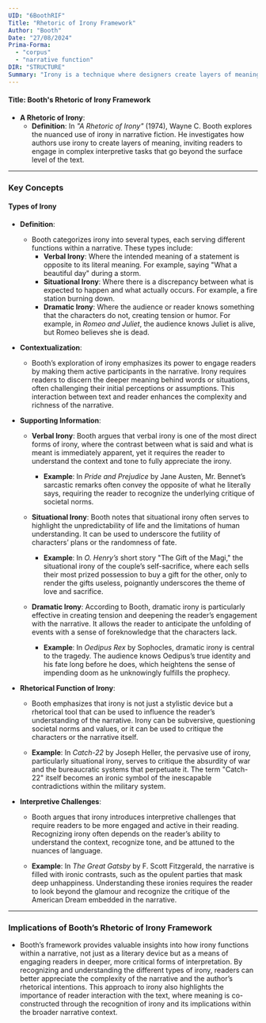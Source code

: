 ```yaml
---
UID: "6BoothRIF"
Title: "Rhetoric of Irony Framework"
Author: "Booth"
Date: "27/08/2024"
Prima-Forma:
  - "corpus"
  - "narrative function"
DIR: "STRUCTURE"
Summary: "Irony is a technique where designers create layers of meaning and engage readers in complex interpretive tasks."
---
```


#### Title: **Booth's Rhetoric of Irony Framework**

- **A Rhetoric of Irony**:
  - **Definition**: In *"A Rhetoric of Irony"* (1974), Wayne C. Booth explores the nuanced use of irony in narrative fiction. He investigates how authors use irony to create layers of meaning, inviting readers to engage in complex interpretive tasks that go beyond the surface level of the text.

---

### **Key Concepts**

#### **Types of Irony**

- **Definition**:
  - Booth categorizes irony into several types, each serving different functions within a narrative. These types include:
    - **Verbal Irony**: Where the intended meaning of a statement is opposite to its literal meaning. For example, saying "What a beautiful day" during a storm.
    - **Situational Irony**: Where there is a discrepancy between what is expected to happen and what actually occurs. For example, a fire station burning down.
    - **Dramatic Irony**: Where the audience or reader knows something that the characters do not, creating tension or humor. For example, in *Romeo and Juliet*, the audience knows Juliet is alive, but Romeo believes she is dead.

- **Contextualization**:
  - Booth’s exploration of irony emphasizes its power to engage readers by making them active participants in the narrative. Irony requires readers to discern the deeper meaning behind words or situations, often challenging their initial perceptions or assumptions. This interaction between text and reader enhances the complexity and richness of the narrative.

- **Supporting Information**:
  - **Verbal Irony**: Booth argues that verbal irony is one of the most direct forms of irony, where the contrast between what is said and what is meant is immediately apparent, yet it requires the reader to understand the context and tone to fully appreciate the irony.
    - **Example**: In *Pride and Prejudice* by Jane Austen, Mr. Bennet’s sarcastic remarks often convey the opposite of what he literally says, requiring the reader to recognize the underlying critique of societal norms.

  - **Situational Irony**: Booth notes that situational irony often serves to highlight the unpredictability of life and the limitations of human understanding. It can be used to underscore the futility of characters’ plans or the randomness of fate.
    - **Example**: In *O. Henry’s* short story "The Gift of the Magi," the situational irony of the couple’s self-sacrifice, where each sells their most prized possession to buy a gift for the other, only to render the gifts useless, poignantly underscores the theme of love and sacrifice.

  - **Dramatic Irony**: According to Booth, dramatic irony is particularly effective in creating tension and deepening the reader’s engagement with the narrative. It allows the reader to anticipate the unfolding of events with a sense of foreknowledge that the characters lack.
    - **Example**: In *Oedipus Rex* by Sophocles, dramatic irony is central to the tragedy. The audience knows Oedipus’s true identity and his fate long before he does, which heightens the sense of impending doom as he unknowingly fulfills the prophecy.

- **Rhetorical Function of Irony**:
  - Booth emphasizes that irony is not just a stylistic device but a rhetorical tool that can be used to influence the reader’s understanding of the narrative. Irony can be subversive, questioning societal norms and values, or it can be used to critique the characters or the narrative itself.

  - **Example**: In *Catch-22* by Joseph Heller, the pervasive use of irony, particularly situational irony, serves to critique the absurdity of war and the bureaucratic systems that perpetuate it. The term "Catch-22" itself becomes an ironic symbol of the inescapable contradictions within the military system.

- **Interpretive Challenges**:
  - Booth argues that irony introduces interpretive challenges that require readers to be more engaged and active in their reading. Recognizing irony often depends on the reader’s ability to understand the context, recognize tone, and be attuned to the nuances of language.

  - **Example**: In *The Great Gatsby* by F. Scott Fitzgerald, the narrative is filled with ironic contrasts, such as the opulent parties that mask deep unhappiness. Understanding these ironies requires the reader to look beyond the glamour and recognize the critique of the American Dream embedded in the narrative.

---

### **Implications of Booth’s Rhetoric of Irony Framework**

- Booth’s framework provides valuable insights into how irony functions within a narrative, not just as a literary device but as a means of engaging readers in deeper, more critical forms of interpretation. By recognizing and understanding the different types of irony, readers can better appreciate the complexity of the narrative and the author’s rhetorical intentions. This approach to irony also highlights the importance of reader interaction with the text, where meaning is co-constructed through the recognition of irony and its implications within the broader narrative context.
